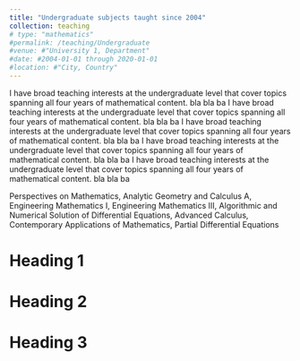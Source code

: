 ```yaml
---
title: "Undergraduate subjects taught since 2004"
collection: teaching
# type: "mathematics"
#permalink: /teaching/Undergraduate
#venue: #"University 1, Department"
#date: #2004-01-01 through 2020-01-01
#location: #"City, Country"
---
```

I have broad teaching interests at the undergraduate level that cover topics spanning all four years of mathematical content. bla bla ba I have broad teaching interests at the undergraduate level that cover topics spanning all four years of mathematical content. bla bla ba I have broad teaching interests at the undergraduate level that cover topics spanning all four years of mathematical content. bla bla ba I have broad teaching interests at the undergraduate level that cover topics spanning all four years of mathematical content. bla bla ba I have broad teaching interests at the undergraduate level that cover topics spanning all four years of mathematical content. bla bla ba

Perspectives on Mathematics, Analytic Geometry and Calculus A, Engineering
Mathematics I, Engineering Mathematics III, Algorithmic and Numerical Solution of
Differential Equations, Advanced Calculus, Contemporary
Applications of Mathematics, Partial Differential Equations

Heading 1
======

Heading 2
======

Heading 3
======